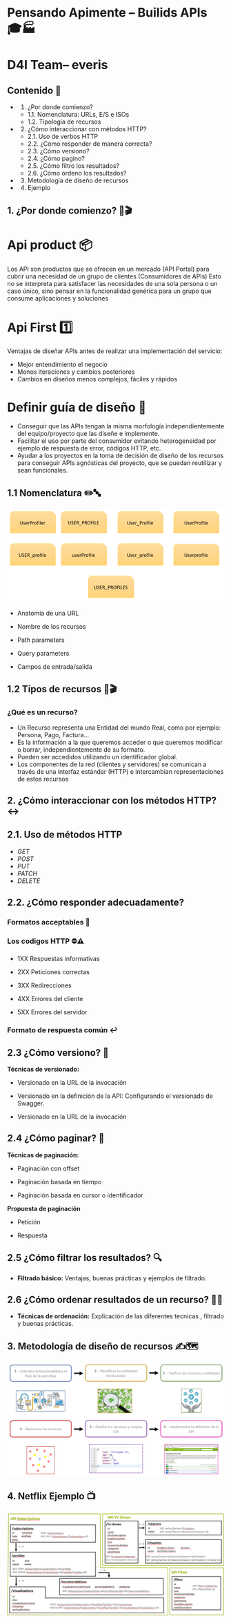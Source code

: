 # Pensando Apimente – Builids APIs 🎓🏭
# D4I Team– everis

## Contenido 📇

* 1. ¿Por donde comienzo?
  * 1.1. Nomenclatura: URLs, E/S e ISOs
  * 1.2. Tipología de recursos
* 2. ¿Cómo interaccionar con métodos HTTP?
  * 2.1. Uso de verbos HTTP
  * 2.2. ¿Cómo responder de manera correcta?
  * 2.3. ¿Cómo versiono?
  * 2.4. ¿Cómo pagino?
  * 2.5. ¿Cómo filtro los resultados?
  * 2.6. ¿Cómo ordeno los resultados?
* 3. Metodología de diseño de recursos
* 4. Ejemplo

## 1. ¿Por donde comienzo? 🤔🎬

# Api product 📦

Los API son productos que se ofrecen en un mercado (API Portal) para cubrir una necesidad de un grupo de clientes (Consumidores de APIs) 
Esto no se interpreta para satisfacer las necesidades de una sola persona o un caso único, sino pensar en la funcionalidad genérica para un grupo que consume aplicaciones y soluciones 

# Api First 1️⃣

Ventajas de diseñar APIs antes de realizar una implementación del servicio:
* Mejor entendimiento el negocio
* Menos iteraciones y cambios posteriores
* Cambios en diseños menos complejos, fáciles y rápidos


# Definir guía de diseño 📖

* Conseguir que las APIs tengan la misma morfología independientemente del equipo/proyecto que las diseñe e implemente.
* Facilitar el uso por parte del consumidor  evitando heterogeneidad  por ejemplo de respuesta de error, códigos HTTP, etc.
* Ayudar a los proyectos en la toma de decisión de diseño de los recursos para conseguir APIs agnósticas del proyecto, que se puedan reutilizar y sean funcionales.

## 1.1 Nomenclatura ✏️🔤


![IMAGE MAIN 1](/images/foto1.PNG)

* Anatomía de una URL

* Nombre de los recursos

* Path parameters

* Query parameters

* Campos de entrada/salida


## 1.2 Tipos de recursos 🤔🎬

### ¿Qué es un recurso?

* Un Recurso representa una Entidad del mundo Real, como por ejemplo:  Persona, Pago, Factura…
* Es la información a la que queremos acceder o que queremos modificar o borrar, independientemente de su formato.
* Pueden ser accedidos utilizando un identificador global.
* Los componentes de la red (clientes y servidores) se comunican a través de una interfaz estándar (HTTP) e intercambian representaciones de estos recursos


## 2. ¿Cómo interaccionar con los métodos HTTP? ↔️

## 2.1. Uso de métodos HTTP

* *GET*
* *POST*
* *PUT*
* *PATCH*
* *DELETE*


## 2.2. ¿Cómo responder adecuadamente?

### Formatos acceptables 📰 

### Los codigos HTTP ⛔⚠   

* 1XX Respuestas informativas

* 2XX Peticiones correctas

* 3XX Redirecciones

* 4XX Errores del cliente

* 5XX Errores del servidor

### Formato de respuesta común  ↩

## 2.3 ¿Cómo versiono? 💾

**Técnicas de versionado:**
 
* Versionado en la URL de la invocación

* Versionado en la definición de la API:  Configurando el versionado de Swagger.

* Versionado en la URL de la invocación



## 2.4 ¿Cómo paginar? 📄

**Técnicas de paginación:**

* Paginación con offset

* Paginación basada en tiempo

* Paginación basada en cursor o identificador


**Propuesta de paginación**

* Petición

* Respuesta

## 2.5 ¿Cómo filtrar los resultados? 🔍

* **Filtrado básico:** Ventajas, buenas prácticas y ejemplos de filtrado.


## 2.6 ¿Cómo ordenar resultados de un recurso? 🔢🔠

* **Técnicas de ordenación:** Explicación de las diferentes tecnicas , filtrado y buenas prácticas.

## 3. Metodología de diseño de recursos ✍️🗺️

![IMAGE MAIN 3](/images/foto3.PNG)

## 4. Netflix Ejemplo 📺


![IMAGE MAIN 3](/images/foto4.PNG)
